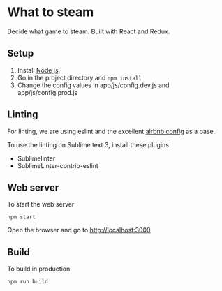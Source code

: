 # What to steam
Decide what game to steam. Built with React and Redux.

## Setup
1. Install <a href="http://nodejs.org/">Node js</a>.
2. Go in the project directory and ```npm install```
3. Change the config values in app/js/config.dev.js and app/js/config.prod.js

## Linting
For linting, we are using eslint and the excellent [airbnb config](https://github.com/airbnb/javascript/tree/master/packages/eslint-config-airbnb) as a base.

To use the linting on Sublime text 3, install these plugins
* Sublimelinter
* SublimeLinter-contrib-eslint

## Web server
To start the web server
```
npm start
```
Open the browser and go to [http://localhost:3000](http://localhost:3000)

## Build
To build in production
```
npm run build
```